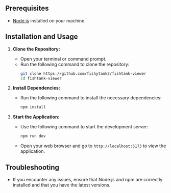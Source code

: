 ## Prerequisites

- [Node.js](https://nodejs.org/en) installed on your machine.

## Installation and Usage

1. **Clone the Repository:**

   - Open your terminal or command prompt.
   - Run the following command to clone the repository:
     ```bash
     git clone https://github.com/fishytank2/fishtank-viewer
     cd fishtank-viewer
     ```

2. **Install Dependencies:**

   - Run the following command to install the necessary dependencies:
     ```bash
     npm install
     ```

3. **Start the Application:**
   - Use the following command to start the development server:
     ```bash
     npm run dev
     ```
   - Open your web browser and go to `http://localhost:5173` to view the application.

## Troubleshooting

- If you encounter any issues, ensure that Node.js and npm are correctly installed and that you have the latest versions.
